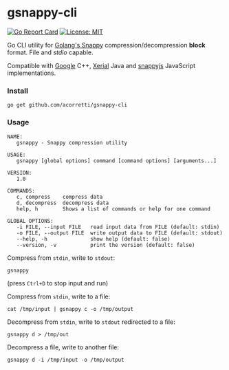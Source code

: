 # gsnappy-cli
[![Go Report Card](https://goreportcard.com/badge/github.com/acorretti/gsnappy-cli)](https://goreportcard.com/report/github.com/acorretti/gsnappy-cli)
[![License: MIT](https://img.shields.io/badge/License-MIT-yellow.svg)](https://opensource.org/licenses/MIT)

Go CLI utility for [Golang's Snappy](github.com/golang/snappy) compression/decompression **block** format. File and *stdio* capable.

Compatible with [Google](https://github.com/google/snappy) C++, [Xerial](https://github.com/xerial/snappy-java/) Java and [snappyjs](https://github.com/zhipeng-jia/snappyjs) JavaScript implementations.

### Install

```
go get github.com/acorretti/gsnappy-cli
```

### Usage

```
NAME:
   gsnappy - Snappy compression utility

USAGE:
   gsnappy [global options] command [command options] [arguments...]

VERSION:
   1.0

COMMANDS:
   c, compress    compress data
   d, decompress  decompress data
   help, h        Shows a list of commands or help for one command

GLOBAL OPTIONS:
   -i FILE, --input FILE   read input data from FILE (default: stdin)
   -o FILE, --output FILE  write output data to FILE (default: stdout)
   --help, -h              show help (default: false)
   --version, -v           print the version (default: false)
```
Compress from `stdin`, write to `stdout`:
```
gsnappy
```
(press `Ctrl+D` to stop input and run)

Compress from `stdin`, write to a file:
```
cat /tmp/input | gsnappy c -o /tmp/output
```

Decompress from `stdin`, write to `stdout` redirected to a file:
```
gsnappy d > /tmp/out
```

Decompress a file, write to another file:
```
gsnappy d -i /tmp/input -o /tmp/output
```
